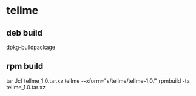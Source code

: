 # tellme

## deb build
dpkg-buildpackage

## rpm build
tar Jcf tellme_1.0.tar.xz tellme --xform="s/tellme/tellme-1.0/"
rpmbuild -ta tellme_1.0.tar.xz

